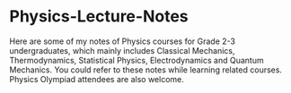 # Physics-Lecture-Notes
Here are some of my notes of Physics courses for Grade 2-3 undergraduates, which mainly includes Classical Mechanics, Thermodynamics, Statistical Physics, Electrodynamics and Quantum Mechanics. You could refer to these notes while learning related courses. Physics Olympiad attendees are also welcome.

